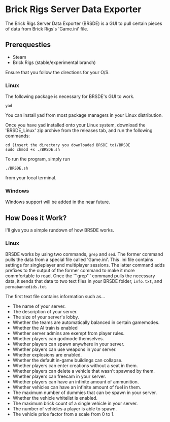 # Brick Rigs Server Data Exporter

The Brick Rigs Server Data Exporter (BRSDE) is a GUI to pull certain pieces of data from Brick Rigs's 'Game.ini' file. 

## Prerequesties

* Steam
* Brick Rigs (stable/experimental branch)

Ensure that you follow the directions for your O/S.

### Linux

The following package is necessary for BRSDE's GUI to work.
```
yad
```
You can install yad from most package managers in your Linux distribution.

Once you have yad installed onto your Linux system, download the 'BRSDE_Linux' zip archive from the releases tab, and run the following commands:
```
cd (insert the directory you downloaded BRSDE to)/BRSDE
sudo chmod +x ./BRSDE.sh
```
To run the program, simply run
```
./BRSDE.sh
```
from your local terminal.

### Windows
Windows support will be added in the near future.

## How Does it Work?

I'll give you a simple rundown of how BRSDE works.

### Linux

BRSDE works by using two commands, ```grep``` and ```sed```. The former command pulls the data from a special file called 'Game.ini'. This .ini file contains settings for singleplayer and multiplayer sessions. The latter command  adds prefixes to the output of the former command to make it more commfortable to read. Once the '''grep''' command pulls the necessary data, it sends that data to two text files in your BRSDE folder, ```info.txt```, and ```permabannedids.txt```. 

The first text file contains information such as...

* The name of your server.
* The description of your server.
* The size of your server's lobby.
* Whether the teams are automatically balanced in certain gamemodes.
* Whether the AI train is enabled
* Whether server admins are exempt from player rules.
* Whether players can godmode themselves.
* Whether players can spawn anywhere in your server.
* Whether players can use weapons in your server.
* Whether explosions are enabled.
* Whether the default in-game buildings can collapse.
* Whether players can enter creations without a seat in them.
* Whether players can delete a vehicle that wasn't spawned by them.
* Whether players can freecam in your server.
* Whether players can have an infinite amount of ammunition.
* Whether vehicles can have an infinite amount of fuel in them.
* The maximum number of dummies that can be spawn in your server.
* Whether the vehicle whitelist is enabled.
* The maximum brick count of a single vehicle in your server.
* The number of vehicles a player is able to spawn.
* The vehicle price factor from a scale from 0 to 1.

